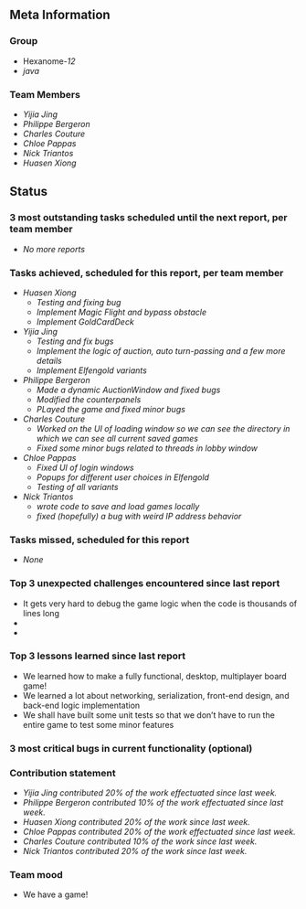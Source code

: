 ## Meta Information

### Group

 * Hexanome-*12*
 * *java*

### Team Members

 * *Yijia Jing*
 * *Philippe Bergeron*
 * *Charles Couture*
 * *Chloe Pappas*
 * *Nick Triantos*
 * *Huasen Xiong*

## Status

### 3 most outstanding tasks scheduled until the next report, per team member

 * *No more reports*
   


### Tasks achieved, scheduled for this report, per team member

 * *Huasen Xiong*
   * *Testing and fixing bug*
   * *Implement Magic Flight and bypass obstacle*
   * *Implement GoldCardDeck*
 * *Yijia Jing*
   * *Testing and fix bugs*
   * *Implement the logic of auction, auto turn-passing and a few more details*
   * *Implement Elfengold variants*
 * *Philippe Bergeron*
   * *Made a dynamic AuctionWindow and fixed bugs*
   * *Modified the counterpanels*
   * *PLayed the game and fixed minor bugs*
*  *Charles Couture*
   * *Worked on the UI of loading window so we can see the directory in which we can see all current saved games*
   * *Fixed some minor bugs related to threads in lobby window*
*  *Chloe Pappas*
   * *Fixed UI of login windows*
   * *Popups for different user choices in Elfengold*
   * *Testing of all variants*
*  *Nick Triantos*
   * *wrote code to save and load games locally*
   * *fixed (hopefully) a bug with weird IP address behavior*


### Tasks missed, scheduled for this report
 * *None*
 


### Top 3 unexpected challenges encountered since last report

 * It gets very hard to debug the game logic when the code is thousands of lines long 
 * 
 * 


### Top 3 lessons learned since last report

 * We learned how to make a fully functional, desktop, multiplayer board game! 
 * We learned a lot about networking, serialization, front-end design, and back-end logic implementation
 * We shall have built some unit tests so that we don’t have to run the entire game to test some minor features


### 3 most critical bugs in current functionality (optional)


### Contribution statement

 * *Yijia Jing contributed 20% of the work effectuated since last week.*
 * *Philippe Bergeron contributed 10% of the work effectuated since last week.*
 * *Huasen Xiong contributed 20% of the work since last week.*  
 * *Chloe Pappas contributed 20% of the work effectuated since last week.*
 * *Charles Couture contributed 10% of the work since last week.*
 * *Nick Triantos contributed 20% of the work since last week.*

### Team mood

 * We have a game!
